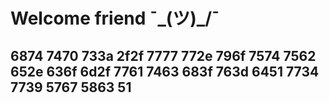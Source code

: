 # Welcome friend  ¯\_(ツ)_/¯

## 6874 7470 733a 2f2f 7777 772e 796f 7574 7562 652e 636f 6d2f 7761 7463 683f 763d 6451 7734 7739 5767 5863 51



